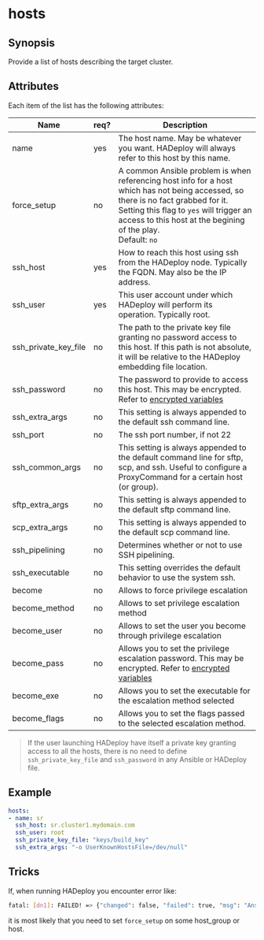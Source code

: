 # hosts

## Synopsis

Provide a list of hosts describing the target cluster.

## Attributes

Each item of the list has the following attributes:

Name|req?|Description
---|---|---
name|yes|The host name. May be whatever you want. HADeploy will always refer to this host by this name.
force_setup|no|A common Ansible problem is when referencing host info for a host which has not being accessed, so there is no fact grabbed for it.<br>Setting this flag to `yes` will trigger an access to this host at the begining of the play.<br>Default: `no`
ssh_host|yes|How to reach this host using ssh from the HADeploy node. Typically the FQDN. May also be the IP address.
ssh_user|yes|This user account under which HADeploy will perform its operation. Typically root.
ssh_private_key_file|no|The path to the private key file granting no password access to this host. If this path is not absolute, it will be relative to the HADeploy embedding file location.
ssh_password|no|The password to provide to access this host. This may be encrypted. Refer to [encrypted variables](../core/encrypted_vars)
ssh\_extra_args|no|This setting is always appended to the default ssh command line.
ssh_port|no|The ssh port number, if not 22
ssh\_common_args|no|This setting is always appended to the default command line for sftp, scp, and ssh. Useful to configure a ProxyCommand for a certain host (or group).
sftp\_extra_args|no|This setting is always appended to the default sftp command line.
scp\_extra_args|no|This setting is always appended to the default scp command line.
ssh_pipelining|no|Determines whether or not to use SSH pipelining.
ssh_executable|no|This setting overrides the default behavior to use the system ssh.
become|no|Allows to force privilege escalation
become_method|no|Allows to set privilege escalation method
become_user|no|Allows to set the user you become through privilege escalation
become_pass|no|Allows you to set the privilege escalation password. This may be encrypted. Refer to [encrypted variables](../core/encrypted_vars)
become_exe|no|Allows you to set the executable for the escalation method selected
become\_flags|no|Allows you to set the flags passed to the selected escalation method.






> If the user launching HADeploy have itself a private key granting access to all the hosts, there is no need to define `ssh_private_key_file` and `ssh_password` in any Ansible or HADeploy file.

## Example

```yaml
hosts:
- name: sr
  ssh_host: sr.cluster1.mydomain.com
  ssh_user: root
  ssh_private_key_file: "keys/build_key" 
  ssh_extra_args: "-o UserKnownHostsFile=/dev/null"
```

## Tricks

If, when running HADeploy you encounter error like:

```bash
fatal: [dn1]: FAILED! => {"changed": false, "failed": true, "msg": "AnsibleUndefinedVariable: 'dict object' has no attribute 'ansible_fqdn'"}
```

it is most likely that you need to set `force_setup` on some host_group or host.  
